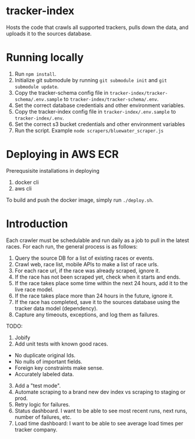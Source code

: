 # tracker-index
Hosts the code that crawls all supported trackers, pulls down the data, and uploads it to the sources database.

# Running locally
1. Run `npm install`.
2. Initialize git submodule by running `git submodule init` and `git submodule update`.
3. Copy the tracker-schema config file in `tracker-index/tracker-schema/.env.sample` to `tracker-index/tracker-schema/.env`.
4. Set the correct database credentials and other environment variables.
5. Copy the tracker-index config file in `tracker-index/.env.sample` to `tracker-index/.env`.
6. Set the correct s3 bucket credentials and other environment variables
7. Run the script. Example `node scrapers/bluewater_scraper.js`

# Deploying in AWS ECR
Prerequsisite installations in deploying
1. docker cli
2. aws cli

To build and push the docker image, simply run `./deploy.sh`.

# Introduction
Each crawler must be schedulable and run daily as a job to pull in the latest races.
For each run, the general process is as follows:
1) Query the source DB for a list of existing races or events.
2) Crawl web, race list, mobile APIs to make a list of race urls.
3) For each race url, if the race was already scraped, ignore it.
4) If the race has not been scraped yet, check when it starts and ends.
5) If the race takes place some time within the next 24 hours, add it to the live race model.
6) If the race takes place more than 24 hours in the future, ignore it.
7) If the race has completed, save it to the sources database using the tracker data model (dependency).
8) Capture any timeouts, exceptions, and log them as failures.

TODO:
1) Jobify
2) Add unit tests with known good races.
  * No duplicate original Ids.
  * No nulls of important fields.
  * Foreign key constraints make sense.
  * Accurately labeled data.
3) Add a "test mode".
4) Automate scraping to a brand new dev index vs scraping to staging or prod.
5) Retry logic for failures.
6) Status dashboard. I want to be able to see most recent runs, next runs, number of failures, etc.
7) Load time dashboard: I want to be able to see average load times per tracker company.
